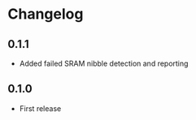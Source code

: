 # Changelog

## 0.1.1

- Added failed SRAM nibble detection and reporting

## 0.1.0

- First release